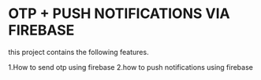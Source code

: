 # OTP + PUSH NOTIFICATIONS VIA FIREBASE


this project contains the following features.

1.How to send otp using firebase 
2.how to push notifications using firebase
